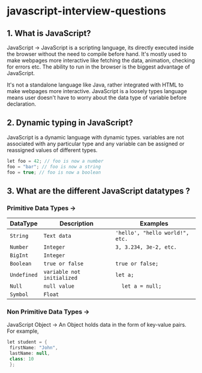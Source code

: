 # javascript-interview-questions

## 1. What is JavaScript?
JavaScript -> JavaScript is a scripting language, its directly executed inside the browser without the need to compile before hand.
It's mostly used to make webpages more interactive like fetching the data, animation, checking for errors etc.
The ability to run in the browser is the biggest advantage of JavaScript.

It's not a standalone language like Java, rather integrated with HTML to make webpages more interactive. 
JavaScript is a loosely types language means user doesn't have to worry about the data type of variable before declaration.

## 2. Dynamic typing in JavaScript?
JavaScript is a dynamic language with dynamic types. variables are not associated with any particular type and any variable can be assigned or reassigned values of different types.
```java
let foo = 42; // foo is now a number
foo = "bar"; // foo is now a string
foo = true; // foo is now a boolean
```

## 3. What are the different JavaScript datatypes ?

### Primitive Data Types ->

| DataType    | Description                | Examples                                             | 
|-------------|----------------------------|------------------------------------------------------| 
| `String`    | `Text data`                | `'hello', "hello world!", etc.`                      |
| `Number`    | `Integer`                  | `3, 3.234, 3e-2, etc.`                               | 
| `BigInt`    | `Integer`                  |                                                      | 
| `Boolean`   | `true or false`            | `true or false;`                                     | 
| `Undefined` | `variable not initialized` | `let a;`                                             |
| `Null`      | `null value`               | `	let a = null;` | 
| `Symbol`    | `Float`                    |                                                      | 

### Non Primitive Data Types ->
 JavaScript Object -> An Object holds data in the form of key-value pairs. For example,

```java 
let student = {
 firstName: "John",
 lastName: null,
 class: 10
 };
```
